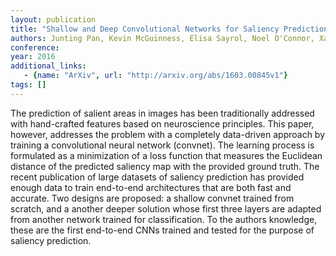 ```yaml
---
layout: publication
title: "Shallow and Deep Convolutional Networks for Saliency Prediction"
authors: Junting Pan, Kevin McGuinness, Elisa Sayrol, Noel O'Connor, Xavier Giro-i-Nieto
conference: 
year: 2016
additional_links: 
   - {name: "ArXiv", url: "http://arxiv.org/abs/1603.00845v1"}
tags: []
---
```

The prediction of salient areas in images has been traditionally addressed
with hand-crafted features based on neuroscience principles. This paper,
however, addresses the problem with a completely data-driven approach by
training a convolutional neural network (convnet). The learning process is
formulated as a minimization of a loss function that measures the Euclidean
distance of the predicted saliency map with the provided ground truth. The
recent publication of large datasets of saliency prediction has provided enough
data to train end-to-end architectures that are both fast and accurate. Two
designs are proposed: a shallow convnet trained from scratch, and a another
deeper solution whose first three layers are adapted from another network
trained for classification. To the authors knowledge, these are the first
end-to-end CNNs trained and tested for the purpose of saliency prediction.